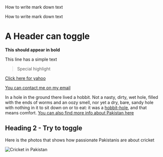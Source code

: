 How to write mark down text

How to write mark down text

# A Header can toggle

**This should appear in bold**

This line has a simple text

> Special highlight

[Click here for yahoo](https://www.yahoo.com "This is the website of yahoo")

[You can contact me on my email](/C:/Tools/Joplin/resources/app.asar/hussain.mehboob@gmail.com "hussain.mehboob@gmail.com")

In a hole in the ground there lived a hobbit. Not a nasty, dirty, wet hole, filled with the ends of worms and an oozy smell, nor yet a dry, bare, sandy hole with nothing in it to sit down on or to eat: it was a [hobbit-hole](https://en.wikipedia.org/wiki/Hobbit#Lifestyle "Hobbit lifestyles"), and that means comfort. [You can also find more info about Pakistan here](https://en.wikipedia.org/wiki/Pakistan "Ali Sadpara")

## Heading 2 - Try to toggle

Here is the photos that shows how passionate Pakistanis are about cricket

![Cricket in Pakistan](/C:/Tools/Joplin/resources/app.asar/D:/OneDrive/Pictures/Screen%20Savers/Cricket-2.jpg "Excitement of the game")